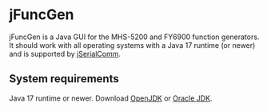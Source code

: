 # jFuncGen

jFuncGen is a Java GUI for the MHS-5200 and FY6900 function generators.
It should work with all operating systems with a Java 17 runtime (or newer) and is supported by [jSerialComm](https://fazecast.github.io/jSerialComm/).

## System requirements

Java 17 runtime or newer. Download [OpenJDK](http://adoptopenjdk.net/) or [Oracle JDK](http://java.oracle.com).
